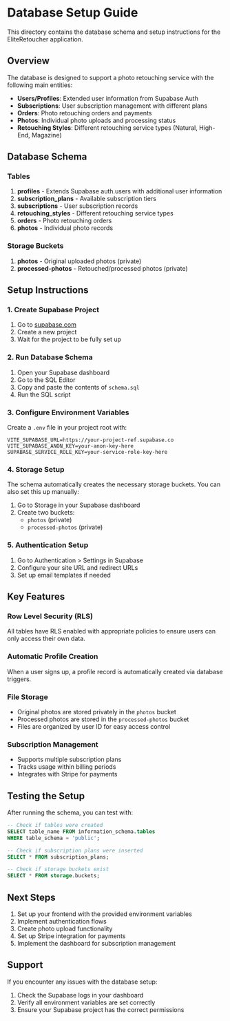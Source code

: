 # Database Setup Guide

This directory contains the database schema and setup instructions for the EliteRetoucher application.

## Overview

The database is designed to support a photo retouching service with the following main entities:
- **Users/Profiles**: Extended user information from Supabase Auth
- **Subscriptions**: User subscription management with different plans
- **Orders**: Photo retouching orders and payments
- **Photos**: Individual photo uploads and processing status
- **Retouching Styles**: Different retouching service types (Natural, High-End, Magazine)

## Database Schema

### Tables

1. **profiles** - Extends Supabase auth.users with additional user information
2. **subscription_plans** - Available subscription tiers
3. **subscriptions** - User subscription records
4. **retouching_styles** - Different retouching service types
5. **orders** - Photo retouching orders
6. **photos** - Individual photo records

### Storage Buckets

1. **photos** - Original uploaded photos (private)
2. **processed-photos** - Retouched/processed photos (private)

## Setup Instructions

### 1. Create Supabase Project

1. Go to [supabase.com](https://supabase.com)
2. Create a new project
3. Wait for the project to be fully set up

### 2. Run Database Schema

1. Open your Supabase dashboard
2. Go to the SQL Editor
3. Copy and paste the contents of `schema.sql`
4. Run the SQL script

### 3. Configure Environment Variables

Create a `.env` file in your project root with:

```env
VITE_SUPABASE_URL=https://your-project-ref.supabase.co
VITE_SUPABASE_ANON_KEY=your-anon-key-here
SUPABASE_SERVICE_ROLE_KEY=your-service-role-key-here
```

### 4. Storage Setup

The schema automatically creates the necessary storage buckets. You can also set this up manually:

1. Go to Storage in your Supabase dashboard
2. Create two buckets:
   - `photos` (private)
   - `processed-photos` (private)

### 5. Authentication Setup

1. Go to Authentication > Settings in Supabase
2. Configure your site URL and redirect URLs
3. Set up email templates if needed

## Key Features

### Row Level Security (RLS)

All tables have RLS enabled with appropriate policies to ensure users can only access their own data.

### Automatic Profile Creation

When a user signs up, a profile record is automatically created via database triggers.

### File Storage

- Original photos are stored privately in the `photos` bucket
- Processed photos are stored in the `processed-photos` bucket
- Files are organized by user ID for easy access control

### Subscription Management

- Supports multiple subscription plans
- Tracks usage within billing periods
- Integrates with Stripe for payments

## Testing the Setup

After running the schema, you can test with:

```sql
-- Check if tables were created
SELECT table_name FROM information_schema.tables
WHERE table_schema = 'public';

-- Check if subscription plans were inserted
SELECT * FROM subscription_plans;

-- Check if storage buckets exist
SELECT * FROM storage.buckets;
```

## Next Steps

1. Set up your frontend with the provided environment variables
2. Implement authentication flows
3. Create photo upload functionality
4. Set up Stripe integration for payments
5. Implement the dashboard for subscription management

## Support

If you encounter any issues with the database setup:
1. Check the Supabase logs in your dashboard
2. Verify all environment variables are set correctly
3. Ensure your Supabase project has the correct permissions
